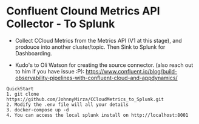 # Confluent Clound Metrics API Collector - To Splunk

- Collect CCloud Metrics from the Metrics API (V1 at this stage), and prodouce into another cluster/topic. Then Sink to Splunk for Dashboarding.

- Kudo's to Oli Watson for creating the source connector. (also reach out to him if you have issue :P): https://www.confluent.io/blog/build-observability-pipelines-with-confluent-cloud-and-appdynamics/



```
QuickStart
1. git clone https://github.com/JohnnyMirza/CCloudMetrics_to_Splunk.git
2. Modify the .env file will all your details
3. docker-compose up -d
4. You can access the local splunk install on http://localhost:8001
